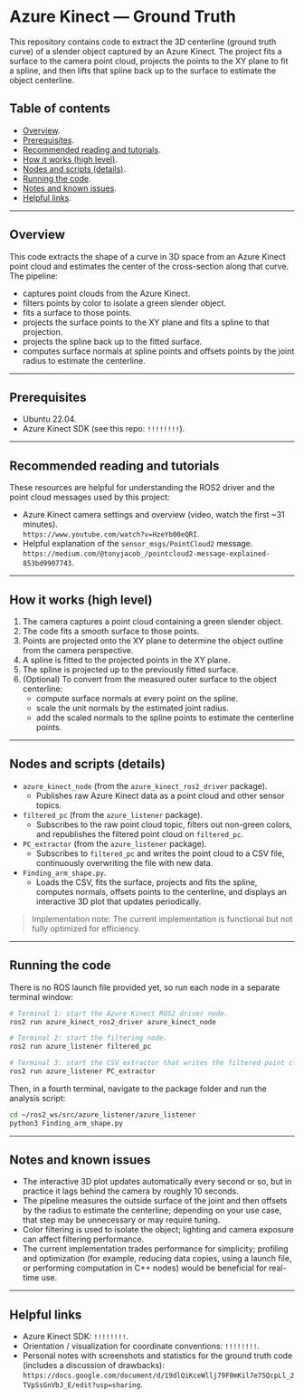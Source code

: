 # Azure Kinect — Ground Truth

This repository contains code to extract the 3D centerline (ground truth curve) of a slender object captured by an Azure Kinect. The project fits a surface to the camera point cloud, projects the points to the XY plane to fit a spline, and then lifts that spline back up to the surface to estimate the object centerline.


## Table of contents

- [Overview](#overview).  
- [Prerequisites](#prerequisites).  
- [Recommended reading and tutorials](#recommended-reading-and-tutorials).  
- [How it works (high level)](#how-it-works-high-level).  
- [Nodes and scripts (details)](#nodes-and-scripts-details).  
- [Running the code](#running-the-code).  
- [Notes and known issues](#notes-and-known-issues).  
- [Helpful links](#helpful-links).  

---

## Overview

This code extracts the shape of a curve in 3D space from an Azure Kinect point cloud and estimates the center of the cross-section along that curve. The pipeline:

- captures point clouds from the Azure Kinect.  
- filters points by color to isolate a green slender object.  
- fits a surface to those points.  
- projects the surface points to the XY plane and fits a spline to that projection.  
- projects the spline back up to the fitted surface.  
- computes surface normals at spline points and offsets points by the joint radius to estimate the centerline.  

---

## Prerequisites

- Ubuntu 22.04.  
- Azure Kinect SDK (see this repo: `!!!!!!!!`).  

---

## Recommended reading and tutorials

These resources are helpful for understanding the ROS2 driver and the point cloud messages used by this project:

- Azure Kinect camera settings and overview (video, watch the first ~31 minutes).  
  `https://www.youtube.com/watch?v=HzeYb00eQRI`.  
- Helpful explanation of the `sensor_msgs/PointCloud2` message.  
  `https://medium.com/@tonyjacob_/pointcloud2-message-explained-853bd9907743`.  

---

## How it works (high level)

1. The camera captures a point cloud containing a green slender object.  
2. The code fits a smooth surface to those points.  
3. Points are projected onto the XY plane to determine the object outline from the camera perspective.  
4. A spline is fitted to the projected points in the XY plane.  
5. The spline is projected up to the previously fitted surface.  
6. (Optional) To convert from the measured outer surface to the object centerline:  
   - compute surface normals at every point on the spline.  
   - scale the unit normals by the estimated joint radius.  
   - add the scaled normals to the spline points to estimate the centerline points.  

---

## Nodes and scripts (details)

- `azure_kinect_node` (from the `azure_kinect_ros2_driver` package).  
  - Publishes raw Azure Kinect data as a point cloud and other sensor topics.  
- `filtered_pc` (from the `azure_listener` package).  
  - Subscribes to the raw point cloud topic, filters out non-green colors, and republishes the filtered point cloud on `filtered_pc`.  
- `PC_extractor` (from the `azure_listener` package).  
  - Subscribes to `filtered_pc` and writes the point cloud to a CSV file, continuously overwriting the file with new data.  
- `Finding_arm_shape.py`.  
  - Loads the CSV, fits the surface, projects and fits the spline, computes normals, offsets points to the centerline, and displays an interactive 3D plot that updates periodically.  

> Implementation note: The current implementation is functional but not fully optimized for efficiency.

---

## Running the code

There is no ROS launch file provided yet, so run each node in a separate terminal window:

```bash
# Terminal 1: start the Azure Kinect ROS2 driver node.
ros2 run azure_kinect_ros2_driver azure_kinect_node
````

```bash
# Terminal 2: start the filtering node.
ros2 run azure_listener filtered_pc
```

```bash
# Terminal 3: start the CSV extractor that writes the filtered point cloud.
ros2 run azure_listener PC_extractor
```

Then, in a fourth terminal, navigate to the package folder and run the analysis script:

```bash
cd ~/ros2_ws/src/azure_listener/azure_listener
python3 Finding_arm_shape.py
```

---

## Notes and known issues

* The interactive 3D plot updates automatically every second or so, but in practice it lags behind the camera by roughly 10 seconds.
* The pipeline measures the outside surface of the joint and then offsets by the radius to estimate the centerline; depending on your use case, that step may be unnecessary or may require tuning.
* Color filtering is used to isolate the object; lighting and camera exposure can affect filtering performance.
* The current implementation trades performance for simplicity; profiling and optimization (for example, reducing data copies, using a launch file, or performing computation in C++ nodes) would be beneficial for real-time use.

---

## Helpful links

* Azure Kinect SDK: `!!!!!!!!`.
* Orientation / visualization for coordinate conventions: `!!!!!!!!`.
* Personal notes with screenshots and statistics for the ground truth code (includes a discussion of drawbacks):
  `https://docs.google.com/document/d/19dlQiKceWllj79F0mKil7e75QcpLl_2TVpSsGnVbJ_E/edit?usp=sharing`.
